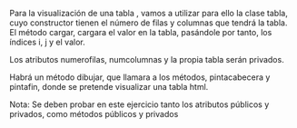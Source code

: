 Para la visualización de una  tabla , vamos a utilizar para ello la clase tabla, cuyo constructor tienen el número de filas y columnas que tendrá la tabla.
El método cargar, cargara el valor en la tabla,  pasándole por tanto, los índices i, j y el valor.

Los atributos numerofilas, numcolumnas y la propia tabla serán privados.

Habrá un método dibujar, que llamara a los métodos, pintacabecera y pintafin, donde se pretende visualizar una tabla html.

Nota: Se deben probar en este ejercicio tanto los atributos públicos y privados, como métodos públicos y privados
